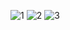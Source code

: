 ![1](https://user-images.githubusercontent.com/45540581/109889617-64023a80-7c8e-11eb-98fc-fa144067552d.png)
![2](https://user-images.githubusercontent.com/45540581/109889774-ae83b700-7c8e-11eb-89d9-f89289f29497.png)
![3](https://user-images.githubusercontent.com/45540581/109889695-8e53f800-7c8e-11eb-8bc9-fa4abf098798.png)

